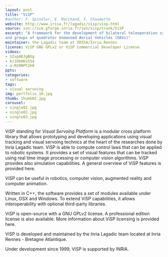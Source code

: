 ```yaml
---
layout: post
title: "ViSP"
#author: F. Spindler, E. Marchand, F. Chaumette
website: http://www.irisa.fr/lagadic/visp/visp.html
source: svn://scm.gforge.inria.fr/svn/visp/trunk/ViSP 
excerpt: "A framework for the development of bilateral teleoperation systems between human interfaces
and groups of quadrotor Unmanned Aerial Vehicles (UAVs)"
maintainer: the Lagadic team at IRISA/Inria Rennes
license: ViSP GNU GPLv2 or ViSP Commercial Developer License
videos: 
- SZxp6BJgBUg
- kz1Ob0Ks554
- a-RX9NPF2k0
ppts: 
categories:
- software
tags:
- visual servoing
img: portfolio_10.jpg
thumb: thumb02.jpg
carousel:
- single01.jpg
- single02.jpg
- single03.jpg
---
```


ViSP standing for *Visual Servoing Platform* is a modular cross platform library that allows prototyping 
and developing applications using visual tracking and visual servoing technics at the heart of the 
researches done by Inria Lagadic team. ViSP is able to compute control laws that can be applied to robotic systems. 
It provides a set of visual features that can be tracked using real time image processing or computer vision algorithms. 
ViSP provides also simulation capabilities. A general overview of ViSP features is provided here.

ViSP can be useful in robotics, computer vision, augmented reality and computer animation.

Written in C++, the software provides a set of modules available under Linux, OSX and Windows. 
To extend ViSP capabilities, it allows interoperability with optional third-party libraries.

ViSP is open-source with a GNU GPLv2 license. 
A professional edition license is also available. 
More information about ViSP licensing is provided here.

ViSP is developed and maintained by the Inria Lagadic team located at Inria Rennes - Bretagne Atlantique.

Under development since 1999, ViSP is supported by INRIA.
